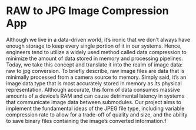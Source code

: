 # **RAW to JPG Image Compression App**

Although we live in a data-driven world, it’s ironic that we don’t always have enough storage
to keep every single portion of it in our systems. Hence, engineers tend to utilize a widely
used method called data compression to minimize the amount of data stored in memory and
processing pipelines.
Today, we take this concept and translate it into the realm of image data: raw to jpg conversion.
To briefly describe, raw image files are data that is minimally processed from a camera source
to memory. Simply said, it’s an image data type that is most accurately stored in memory as
its physical representation. Although accurate, this form of data consumes massive amounts of
a device’s RAM and can cause detrimental latency in systems that communicate image data
between submodules.
Our project aims to implement the fundamental ideas of the JPEG file type, including variable
compression rate to allow for a trade-off of quality and size, and the ability to save binary files
containing the image’s converted information.f
